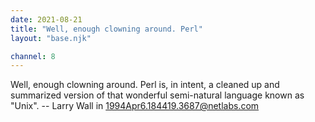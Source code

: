 ```yaml
---
date: 2021-08-21
title: "Well, enough clowning around. Perl"
layout: "base.njk"

channel: 8
---
```


Well, enough clowning around.  Perl is, in intent, a cleaned up and
summarized version of that wonderful semi-natural language known as
"Unix".
		-- Larry Wall in <1994Apr6.184419.3687@netlabs.com>

